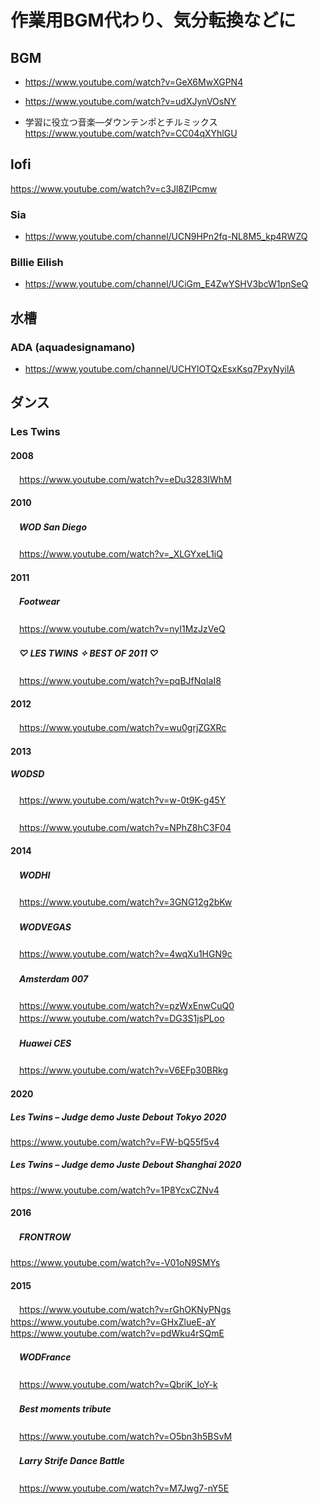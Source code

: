 
# 作業用BGM代わり、気分転換などに



## BGM


- https://www.youtube.com/watch?v=GeX6MwXGPN4
- https://www.youtube.com/watch?v=udXJynVOsNY

- 学習に役立つ音楽—ダウンテンポとチルミックス  
  https://www.youtube.com/watch?v=CC04qXYhlGU


## lofi

https://www.youtube.com/watch?v=c3Jl8ZIPcmw



### Sia

- https://www.youtube.com/channel/UCN9HPn2fq-NL8M5_kp4RWZQ

### Billie Eilish

- https://www.youtube.com/channel/UCiGm_E4ZwYSHV3bcW1pnSeQ




## 水槽

### ADA (aquadesignamano)

- https://www.youtube.com/channel/UCHYlOTQxEsxKsq7PxyNyilA



## ダンス

### Les Twins

#### 2008
　https://www.youtube.com/watch?v=eDu3283IWhM

#### 2010

##### 　WOD San Diego
　https://www.youtube.com/watch?v=_XLGYxeL1iQ  

#### 2011

##### 　Footwear
　https://www.youtube.com/watch?v=nyI1MzJzVeQ

##### 　♡ LES TWINS ✧ BEST OF 2011 ♡
　https://www.youtube.com/watch?v=pqBJfNqIaI8

#### 2012
　https://www.youtube.com/watch?v=wu0grjZGXRc


#### 2013

##### WODSD
　https://www.youtube.com/watch?v=w-0t9K-g45Y

##### 
　https://www.youtube.com/watch?v=NPhZ8hC3F04

#### 2014

##### 　WODHI
　https://www.youtube.com/watch?v=3GNG12g2bKw  

##### 　WODVEGAS
　https://www.youtube.com/watch?v=4wqXu1HGN9c  

##### 　Amsterdam 007
　https://www.youtube.com/watch?v=pzWxEnwCuQ0  
　https://www.youtube.com/watch?v=DG3S1jsPLoo

##### 　Huawei CES
　https://www.youtube.com/watch?v=V6EFp30BRkg

#### 2020

##### Les Twins – Judge demo Juste Debout Tokyo 2020
https://www.youtube.com/watch?v=FW-bQ55f5v4

##### Les Twins – Judge demo Juste Debout Shanghai 2020
https://www.youtube.com/watch?v=1P8YcxCZNv4


#### 2016

##### 　FRONTROW
https://www.youtube.com/watch?v=-V01oN9SMYs


#### 2015
　https://www.youtube.com/watch?v=rGhOKNyPNgs
　https://www.youtube.com/watch?v=GHxZlueE-aY
　https://www.youtube.com/watch?v=pdWku4rSQmE
##### 　WODFrance
　https://www.youtube.com/watch?v=QbriK_loY-k

##### 　Best moments tribute
　https://www.youtube.com/watch?v=O5bn3h5BSvM
　  　  
##### 　Larry Strife Dance Battle
　https://www.youtube.com/watch?v=M7Jwg7-nY5E

